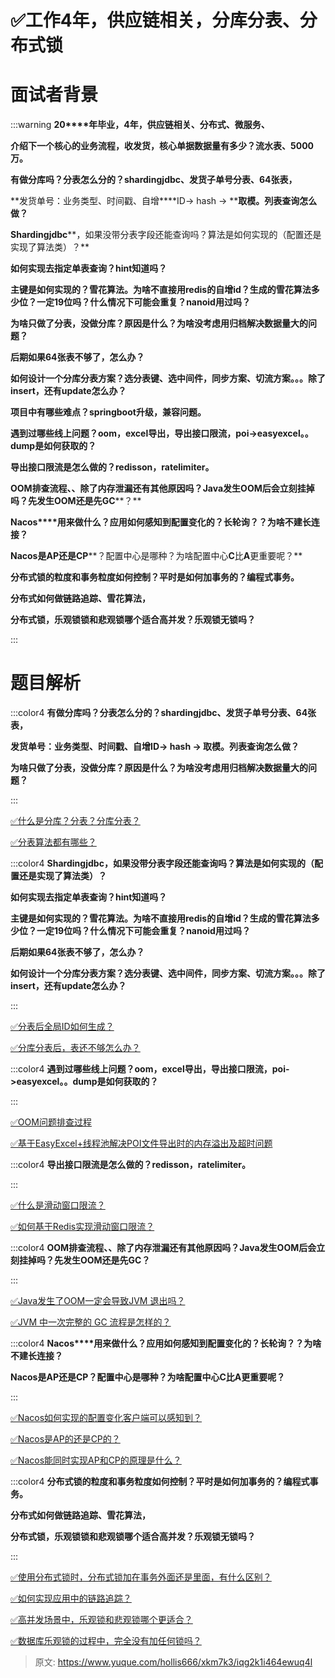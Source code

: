 # ✅工作4年，供应链相关，分库分表、分布式锁

# 面试者背景




:::warning
**20****年毕业，****4****年，供应链相关、分布式、微服务、**

**介绍下一个核心的业务流程，收发货，核心单据数据量有多少？流水表、****5000****万。**

**有做分库吗？分表怎么分的？****shardingjdbc****、发货子单号分表、****64****张表，**

**发货单号：业务类型、时间戳、自增****ID-> hash -> ****取模。列表查询怎么做？**

**Shardingjdbc****，如果没带分表字段还能查询吗？算法是如何实现的（配置还是实现了算法类）？**

**如何实现去指定单表查询？****hint****知道吗？**

**主键是如何实现的？雪花算法。为啥不直接用****redis****的自增****id****？生成的雪花算法多少位？一定****19****位吗？什么情况下可能会重复？****nanoid****用过吗？**

**为啥只做了分表，没做分库？原因是什么？为啥没考虑用归档解决数据量大的问题？**

**后期如果****64****张表不够了，怎么办？**

**如何设计一个分库分表方案？选分表键、选中间件，同步方案、切流方案。。。除了****insert****，还有****update****怎么办？**

**项目中有哪些难点？****springboot****升级，兼容问题。**

**遇到过哪些线上问题？****oom****，****excel****导出，导出接口限流，****poi->easyexcel****。。****dump****是如何获取的？**

**导出接口限流是怎么做的？****redisson****，****ratelimiter****。**

**OOM****排查流程、、除了内存泄漏还有其他原因吗？****Java****发生****OOM****后会立刻挂掉吗？先发生****OOM****还是先****GC****？**

**Nacos****用来做什么？应用如何感知到配置变化的？长轮询？？为啥不建长连接？**

**Nacos****是****AP****还是****CP****？配置中心是哪种？为啥配置中心****C****比****A****更重要呢？**

**分布式锁的粒度和事务粒度如何控制？平时是如何加事务的？编程式事务。**

**分布式如何做链路追踪、雪花算法，**

**分布式锁，乐观锁锁和悲观锁哪个适合高并发？乐观锁无锁吗？**

:::

# 题目解析


:::color4
**有做分库吗？分表怎么分的？shardingjdbc、发货子单号分表、64张表，**

**发货单号：业务类型、时间戳、自增ID-> hash -> 取模。列表查询怎么做？**

**为啥只做了分表，没做分库？原因是什么？为啥没考虑用归档解决数据量大的问题？**

:::



[✅什么是分库？分表？分库分表？](https://www.yuque.com/hollis666/xkm7k3/wpus0g)



[✅分表算法都有哪些？](https://www.yuque.com/hollis666/xkm7k3/anpg4kfcb8p7egag)



:::color4
**Shardingjdbc，如果没带分表字段还能查询吗？算法是如何实现的（配置还是实现了算法类）？**

**如何实现去指定单表查询？****hint****知道吗？**

**主键是如何实现的？雪花算法。为啥不直接用redis的自增id？生成的雪花算法多少位？一定19位吗？什么情况下可能会重复？nanoid用过吗？**

**后期如果****64****张表不够了，怎么办？**

**如何设计一个分库分表方案？选分表键、选中间件，同步方案、切流方案。。。除了insert，还有update怎么办？**

:::



[✅分表后全局ID如何生成？](https://www.yuque.com/hollis666/xkm7k3/glyv4twwk6bfs6dr)



[✅分库分表后，表还不够怎么办？](https://www.yuque.com/hollis666/xkm7k3/eczghpx140tsgtgv)



:::color4
**遇到过哪些线上问题？oom，excel导出，导出接口限流，poi->easyexcel。。dump是如何获取的？**

:::



[✅OOM问题排查过程](https://www.yuque.com/hollis666/xkm7k3/vdnaxh)



[✅基于EasyExcel+线程池解决POI文件导出时的内存溢出及超时问题](https://www.yuque.com/hollis666/xkm7k3/wcm6xqvp0z004ing)



:::color4
**导出接口限流是怎么做的？redisson，ratelimiter。**

:::



[✅什么是滑动窗口限流？](https://www.yuque.com/hollis666/xkm7k3/hvuigwzxls4qd3sy)



[✅如何基于Redis实现滑动窗口限流？](https://www.yuque.com/hollis666/xkm7k3/saoeievgraqwxgs1)





:::color4
**OOM排查流程、、除了内存泄漏还有其他原因吗？Java发生OOM后会立刻挂掉吗？先发生OOM还是先GC？**

:::



[✅Java发生了OOM一定会导致JVM 退出吗？](https://www.yuque.com/hollis666/xkm7k3/fsnk2a6xdyhqfvf7)



[✅JVM 中一次完整的 GC 流程是怎样的？](https://www.yuque.com/hollis666/xkm7k3/nm3u0khcxyc42u9q)



:::color4
**Nacos****用来做什么？应用如何感知到配置变化的？长轮询？？为啥不建长连接？**

**Nacos是AP还是CP？配置中心是哪种？为啥配置中心C比A更重要呢？**

:::



[✅Nacos如何实现的配置变化客户端可以感知到？](https://www.yuque.com/hollis666/xkm7k3/icbk1rndq13ku07o)



[✅Nacos是AP的还是CP的？](https://www.yuque.com/hollis666/xkm7k3/ed9gu0mf5q4u1pw6)



[✅Nacos能同时实现AP和CP的原理是什么？](https://www.yuque.com/hollis666/xkm7k3/ei2bv6msb0egmkpi)



:::color4
**分布式锁的粒度和事务粒度如何控制？平时是如何加事务的？编程式事务。**

**分布式如何做链路追踪、雪花算法，**

**分布式锁，乐观锁锁和悲观锁哪个适合高并发？乐观锁无锁吗？**

:::



[✅使用分布式锁时，分布式锁加在事务外面还是里面，有什么区别？](https://www.yuque.com/hollis666/xkm7k3/qo6smg4i30szxvpk)



[✅如何实现应用中的链路追踪？](https://www.yuque.com/hollis666/xkm7k3/nnl88aqknhx2v76c)



[✅高并发场景中，乐观锁和悲观锁哪个更适合？](https://www.yuque.com/hollis666/xkm7k3/kzkm89bnr0fzdeyi)



[✅数据库乐观锁的过程中，完全没有加任何锁吗？](https://www.yuque.com/hollis666/xkm7k3/vk7tpwcpzfh35d04)



> 原文: <https://www.yuque.com/hollis666/xkm7k3/iqg2k1i464ewuq4l>